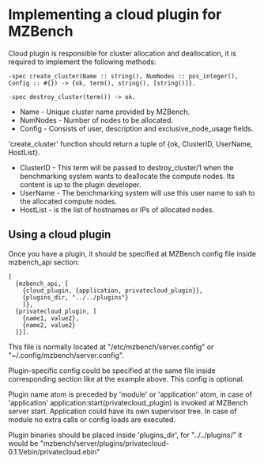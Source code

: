 # Implementing a cloud plugin for MZBench

Cloud plugin is responsible for cluster allocation and deallocation, it is required to implement the following methods:

    -spec create_cluster(Name :: string(), NumNodes :: pos_integer(), Config :: #{}) -> {ok, term(), string(), [string()]}.

    -spec destroy_cluster(term()) -> ok.

* Name - Unique cluster name provided by MZBench.
* NumNodes - Number of nodes to be allocated.
* Config - Consists of user, description and exclusive_node_usage fields.

'create_cluster' function should return a tuple of {ok, ClusterID, UserName, HostList}.

* ClusterID - This term will be passed to destroy_cluster/1 when the benchmarking system wants to deallocate the compute nodes. Its content is up to the plugin developer.
* UserName - The benchmarking system will use this user name to ssh to the allocated compute nodes.
* HostList - is the list of hostnames or IPs of allocated nodes.

## Using a cloud plugin

Once you have a plugin, it should be specified at MZBench config file inside mzbench_api section:

    [
      {mzbench_api, [
        {cloud_plugin, {application, privatecloud_plugin}},
        {plugins_dir, "../../plugins"}
        ]},
      {privatecloud_plugin, [
        {name1, value2},
        {name2, value2}
      ]}].

This file is normally located at "/etc/mzbench/server.config" or "~/.config/mzbench/server.config".

Plugin-specific config could be specified at the same file inside corresponding section like at the example above. This config is optional.

Plugin name atom is preceded by 'module' or 'application' atom, in case of 'application' application:start(privatecloud_plugin) is invoked at MZBench server start. Application could have its own supervisor tree. In case of module no extra calls or config loads are executed.

Plugin binaries should be placed inside 'plugins_dir', for "../../plugins/" it would be "mzbench/server/plugins/privatecloud-0.1.1/ebin/privatecloud.ebin"
